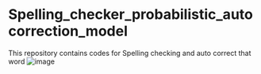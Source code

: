 # Spelling_checker_probabilistic_autocorrection_model
This repository contains codes for Spelling checking and auto correct that word
![image](https://user-images.githubusercontent.com/77905051/185846823-c3d01a72-1646-49dd-b2fe-49e9366dcb5e.png)

